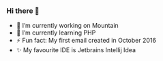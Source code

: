 ### Hi there 👋
- 🔭 I’m currently working on Mountain
- 🌱 I’m currently learning PHP
- ⚡ Fun fact: My first email created in October 2016
-  ✨ My favourite IDE is Jetbrains Intellij Idea
